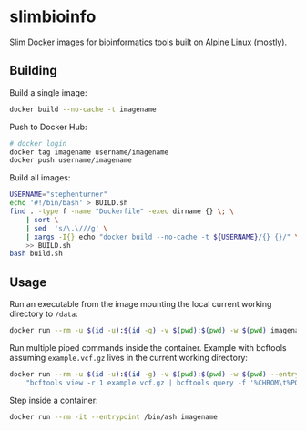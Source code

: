 # slimbioinfo

Slim Docker images for bioinformatics tools built on Alpine Linux (mostly). 

## Building

Build a single image:

```sh
docker build --no-cache -t imagename
```

Push to Docker Hub:

```sh
# docker login
docker tag imagename username/imagename
docker push username/imagename
```

Build all images:

```sh
USERNAME="stephenturner"
echo '#!/bin/bash' > BUILD.sh
find . -type f -name "Dockerfile" -exec dirname {} \; \
    | sort \
    | sed  's/\.\///g' \
    | xargs -I{} echo "docker build --no-cache -t ${USERNAME}/{} {}/" \
    >> BUILD.sh
bash build.sh
```

## Usage

Run an executable from the image mounting the local current working directory to `/data`:

```sh
docker run --rm -u $(id -u):$(id -g) -v $(pwd):$(pwd) -w $(pwd) imagename
```

Run multiple piped commands inside the container. Example with bcftools assuming `example.vcf.gz` lives in the current working directory:

```sh
docker run --rm -u $(id -u):$(id -g) -v $(pwd):$(pwd) -w $(pwd) --entrypoint /bin/ash stephenturner/bcftools -c \
    "bcftools view -r 1 example.vcf.gz | bcftools query -f '%CHROM\t%POS\t[%TGT]\n'"
```

Step inside a container:

```sh
docker run --rm -it --entrypoint /bin/ash imagename
```
